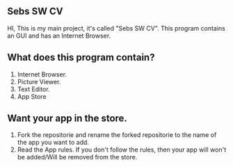 ## Sebs SW CV
HI, This is my main project, it's called "Sebs SW CV". This program contains an GUI and has an Internet Browser.
## What does this program contain?
1. Internet Browser.
2. Picture Viewer.
3. Text Editor.
4. App Store
## Want your app in the store.
1. Fork the repositorie and rename the forked repositorie to the name of the app you want to add.
2. Read the App rules. If you don't follow the rules, then your app will won't be added/Will be removed from the store.
